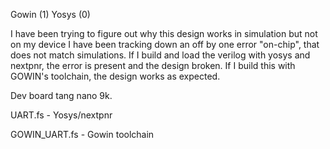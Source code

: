 Gowin (1) Yosys (0)

I have been trying to figure out why this design works in simulation but not on my device
I have been tracking down an off by one error "on-chip", that does not match simulations. 
If I build and load the verilog with yosys and nextpnr, the error is present and the design broken.
If I build this with GOWIN's toolchain, the design works as expected.

Dev board tang nano 9k.

UART.fs - Yosys/nextpnr

GOWIN_UART.fs - Gowin toolchain
